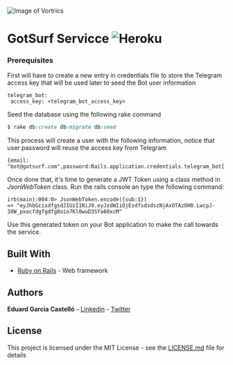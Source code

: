 ![Image of Vortrics](public/images/voardtrix_logo.png)

# GotSurf Servicce ![Heroku](http://heroku-badges.herokuapp.com/?got-surf-service&root=/)

### Prerequisites

First will have to create a new entry in credentials file to store the Telegram access key that will be used later to seed the Bot user information
```
telegram_bot:
 access_key: <telegram_bot_access_key>
```

Seed the database using the following rake command
```ruby
$ rake db:create db:migrate db:seed
```

This process will create a user with the following information, notice that user password will reuse the access key from Telegram 
```
{email: "bot@gotsurf.com",password:Rails.application.credentials.telegram_bot[:access_key]}
```

Once done that, it's time to generate a JWT Token using a class method in _JsonWebToken_ class.
Run the rails console an type the following command:
```
irb(main):004:0> JsonWebToken.encode({sub:1})
=> "eyJhbGcisdfgsdJIUzI1NiJ9.eyJzdWIiOjEsdfsdsdszNjAxOTAzOH0.LwcpJ-3XW_pxocfdgfgdfg8oio7Kl0wuD3SYa60xcM"
```
Use this generated token on your Bot application to make the call towards the service.

## Built With

* [Ruby on Rails](https://rubyonrails.org/) - Web framework


## Authors

**Eduard Garcia Castelló** - [Linkedin](https://www.linkedin.com/in/eduard-garcia-castello/) - [Twitter](https://twitter.com/egarciacastello)

## License

This project is licensed under the MIT License - see the [LICENSE.md](LICENSE.md) file for details


